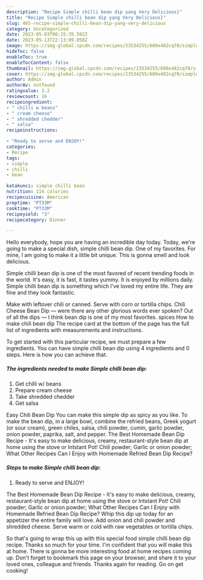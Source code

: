 ```yaml
---
description: "Recipe Simple chilli bean dip yang Very Delicious}"
title: "Recipe Simple chilli bean dip yang Very Delicious}"
slug: 465-recipe-simple-chilli-bean-dip-yang-very-delicious
category: Uncategorized
date: 2023-05-03T06:15:35.592Z
date: 2023-05-13T22:13:09.058Z
image: https://img-global.cpcdn.com/recipes/23534255/680x482cq70/simple-chilli-bean-dip-recipe-main-photo.jpg
hideToc: false
enableToc: true
enableTocContent: false
thumbnail: https://img-global.cpcdn.com/recipes/23534255/680x482cq70/simple-chilli-bean-dip-recipe-main-photo.jpg
cover: https://img-global.cpcdn.com/recipes/23534255/680x482cq70/simple-chilli-bean-dip-recipe-main-photo.jpg
author: Admin
authorAv: notfound
ratingvalue: 3.2
reviewcount: 16
recipeingredient:
- " chilli w beans"
- " cream cheese"
- " shredded chedder"
- " salsa"
recipeinstructions:

- "Ready to serve and ENJOY!"
categories:
- Recipe
tags:
- simple
- chilli
- bean

katakunci: simple chilli bean 
nutrition: 114 calories
recipecuisine: American
preptime: "PT33M"
cooktime: "PT33M"
recipeyield: "3"
recipecategory: Dinner

---
```



Hello everybody, hope you are having an incredible day today. Today, we're going to make a special dish, simple chilli bean dip. One of my favorites. For mine, I am going to make it a little bit unique. This is gonna smell and look delicious.

Simple chilli bean dip is one of the most favored of recent trending foods in the world. It's easy, it is fast, it tastes yummy. It is enjoyed by millions daily. Simple chilli bean dip is something which I've loved my entire life. They are fine and they look fantastic.

Make with leftover chili or canned. Serve with corn or tortilla chips. Chili Cheese Bean Dip — were there any other glorious words ever spoken? Out of all the dips — I think bean dip is one of my most favorites. spices How to make chili bean dip The recipe card at the bottom of the page has the full list of ingredients with measurements and instructions.


To get started with this particular recipe, we must prepare a few ingredients. You can have simple chilli bean dip using 4 ingredients and 0 steps. Here is how you can achieve that.

<!--inarticleads1-->

##### The ingredients needed to make Simple chilli bean dip:

1. Get  chilli w/ beans
1. Prepare  cream cheese
1. Take  shredded chedder
1. Get  salsa


Easy Chili Bean Dip You can make this simple dip as spicy as you like. To make the bean dip, in a large bowl, combine the refried beans, Greek yogurt (or sour cream), green chiles, salsa, chili powder, cumin, garlic powder, onion powder, paprika, salt, and pepper. The Best Homemade Bean Dip Recipe - It&#39;s easy to make delicious, creamy, restaurant-style bean dip at home using the stove or Intstant Pot! Chili powder; Garlic or onion powder; What Other Recipes Can I Enjoy with Homemade Refried Bean Dip Recipe? 

<!--inarticleads2-->

##### Steps to make Simple chilli bean dip:


1. Ready to serve and ENJOY!

The Best Homemade Bean Dip Recipe - It&#39;s easy to make delicious, creamy, restaurant-style bean dip at home using the stove or Intstant Pot! Chili powder; Garlic or onion powder; What Other Recipes Can I Enjoy with Homemade Refried Bean Dip Recipe? Whip this dip up today for an appetizer the entire family will love. Add onion and chili powder and shredded cheese. Serve warm or cold with raw vegetables or tortilla chips. 

So that's going to wrap this up with this special food simple chilli bean dip recipe. Thanks so much for your time. I'm confident that you will make this at home. There is gonna be more interesting food at home recipes coming up. Don't forget to bookmark this page on your browser, and share it to your loved ones, colleague and friends. Thanks again for reading. Go on get cooking!
